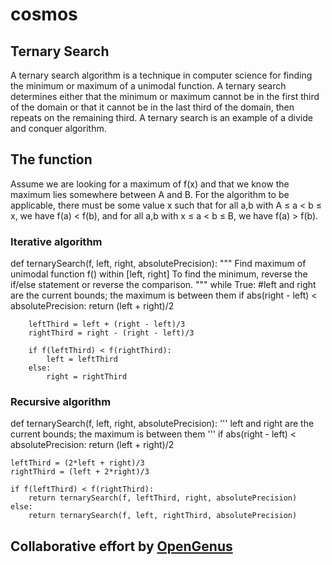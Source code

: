 # cosmos 

## Ternary Search
A ternary search algorithm is a technique in computer science for finding the minimum or maximum of a unimodal function. A ternary search determines either that the minimum or maximum cannot be in the first third of the domain or that it cannot be in the last third of the domain, then repeats on the remaining third. A ternary search is an example of a divide and conquer algorithm.

## The function
Assume we are looking for a maximum of f(x) and that we know the maximum lies somewhere between A and B. For the algorithm to be applicable, there must be some value x such that
for all a,b with A ≤ a < b ≤ x, we have f(a) < f(b), and
for all a,b with x ≤ a < b ≤ B, we have f(a) > f(b).

### Iterative algorithm
def ternarySearch(f, left, right, absolutePrecision):
    """
    Find maximum of unimodal function f() within [left, right]
    To find the minimum, reverse the if/else statement or reverse the comparison.
    """
    while True:
        #left and right are the current bounds; the maximum is between them
        if abs(right - left) < absolutePrecision:
            return (left + right)/2

        leftThird = left + (right - left)/3
        rightThird = right - (right - left)/3

        if f(leftThird) < f(rightThird):
            left = leftThird
        else:
            right = rightThird


### Recursive algorithm
def ternarySearch(f, left, right, absolutePrecision):
    '''
    left and right are the current bounds; 
    the maximum is between them
    '''
    if abs(right - left) < absolutePrecision:
        return (left + right)/2

    leftThird = (2*left + right)/3
    rightThird = (left + 2*right)/3

    if f(leftThird) < f(rightThird):
        return ternarySearch(f, leftThird, right, absolutePrecision) 
    else:
        return ternarySearch(f, left, rightThird, absolutePrecision)
        
        
 ## Collaborative effort by [OpenGenus](https://github.com/opengenus)
